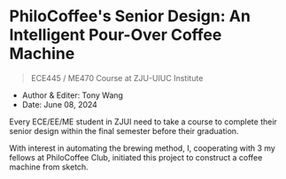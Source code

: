 # PhiloCoffee's Senior Design: An Intelligent Pour-Over Coffee Machine
> ECE445 / ME470 Course at ZJU-UIUC Institute

- Author & Editer: Tony Wang
- Date: June 08, 2024

Every ECE/EE/ME student in ZJUI need to take a course to complete their senior design within the final semester before their graduation. 

With interest in automating the brewing method, I, cooperating with 3 my fellows at PhiloCoffee Club, initiated this project to construct a coffee machine from sketch. 

